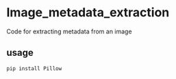 # Image_metadata_extraction

Code for extracting metadata from an image
## usage
```pip install Pillow```
